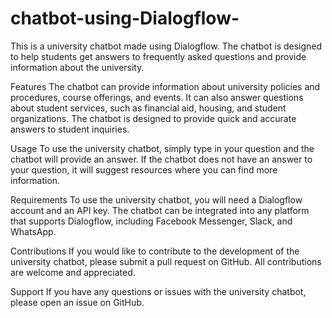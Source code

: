 # chatbot-using-Dialogflow-
This is a university chatbot made using Dialogflow. The chatbot is designed to help students get answers to frequently asked questions and provide information about the university.

Features
The chatbot can provide information about university policies and procedures, course offerings, and events.
It can also answer questions about student services, such as financial aid, housing, and student organizations.
The chatbot is designed to provide quick and accurate answers to student inquiries.

Usage
To use the university chatbot, simply type in your question and the chatbot will provide an answer. If the chatbot does not have an answer to your question, it will suggest resources where you can find more information.

Requirements
To use the university chatbot, you will need a Dialogflow account and an API key. The chatbot can be integrated into any platform that supports Dialogflow, including Facebook Messenger, Slack, and WhatsApp.

Contributions
If you would like to contribute to the development of the university chatbot, please submit a pull request on GitHub. All contributions are welcome and appreciated.

Support
If you have any questions or issues with the university chatbot, please open an issue on GitHub.
